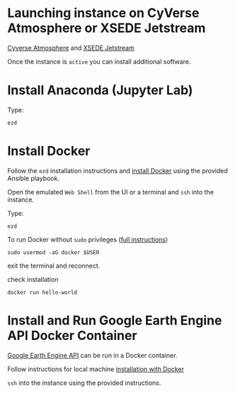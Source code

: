# Launching instance on CyVerse Atmosphere or XSEDE Jetstream

[Cyverse Atmosphere](http://www.cyverse.org/atmosphere) and [XSEDE Jetstream](https://www.jetstream-cloud.org/)

Once the instance is `active` you can install additional software.

# Install Anaconda (Jupyter Lab)

Type:

```
ezd
```

# Install Docker

Follow the `ezd` installation instructions and [install Docker](https://cyverse-ez-quickstart.readthedocs-hosted.com/en/latest/#ez-install-docker)  using the provided Ansible playbook.

Open the emulated `Web Shell` from the UI or a terminal and `ssh` into the instance.

Type:

```
ezd
```

To run Docker without `sudo` privileges ([full instructions](https://cyverse-ez-quickstart.readthedocs-hosted.com/en/latest/docker.html))

```
sudo usermod -aG docker $USER
```

exit the terminal and reconnect.

check installation

```
docker run hello-world
```

# Install and Run Google Earth Engine API Docker Container

[Google Earth Engine API](https://github.com/google/earthengine-api) can be run in a Docker container.

Follow instructions for local machine [installation with Docker](https://developers.google.com/earth-engine/python_install-datalab-local)

`ssh` into the instance using the provided instructions. 
